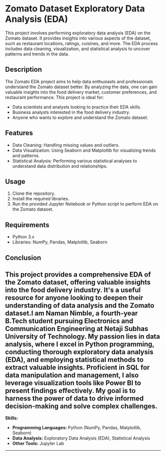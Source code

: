 
# Zomato Dataset Exploratory Data Analysis (EDA)

This project involves performing exploratory data analysis (EDA) on the Zomato dataset. It provides insights into various aspects of the dataset, such as restaurant locations, ratings, cuisines, and more. The EDA process includes data cleaning, visualization, and statistical analysis to uncover patterns and trends in the data.

## Description

The Zomato EDA project aims to help data enthusiasts and professionals understand the Zomato dataset better. By analyzing the data, one can gain valuable insights into the food delivery market, customer preferences, and restaurant performance. This project is ideal for:

- Data scientists and analysts looking to practice their EDA skills.
- Business analysts interested in the food delivery industry.
- Anyone who wants to explore and understand the Zomato dataset.

## Features

- Data Cleaning: Handling missing values and outliers.
- Data Visualization: Using Seaborn and Matplotlib for visualizing trends and patterns.
- Statistical Analysis: Performing various statistical analyses to understand data distribution and relationships.

## Usage

1. Clone the repository.
2. Install the required libraries.
3. Run the provided Jupyter Notebook or Python script to perform EDA on the Zomato dataset.

## Requirements

- Python 3.x
- Libraries: NumPy, Pandas, Matplotlib, Seaborn

## Conclusion

This project provides a comprehensive EDA of the Zomato dataset, offering valuable insights into the food delivery industry. It's a useful resource for anyone looking to deepen their understanding of data analysis and the Zomato dataset.I am Naman Nimble, a fourth-year B.Tech student pursuing Electronics and Communication Engineering at Netaji Subhas University of Technology. My passion lies in data analysis, where I excel in Python programming, conducting thorough exploratory data analysis (EDA), and employing statistical methods to extract valuable insights. Proficient in SQL for data manipulation and management, I also leverage visualization tools like Power BI to present findings effectively. My goal is to harness the power of data to drive informed decision-making and solve complex challenges.
---

**Skills:**

- **Programming Languages:** Python (NumPy, Pandas, Matplotlib, Seaborn)
- **Data Analysis:** Exploratory Data Analysis (EDA), Statistical Analysis
- **Other Tools:** Jupyter Lab

---
